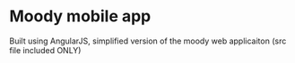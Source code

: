 # Moody mobile app

Built using AngularJS, simplified version of the moody web applicaiton (src file included ONLY)



